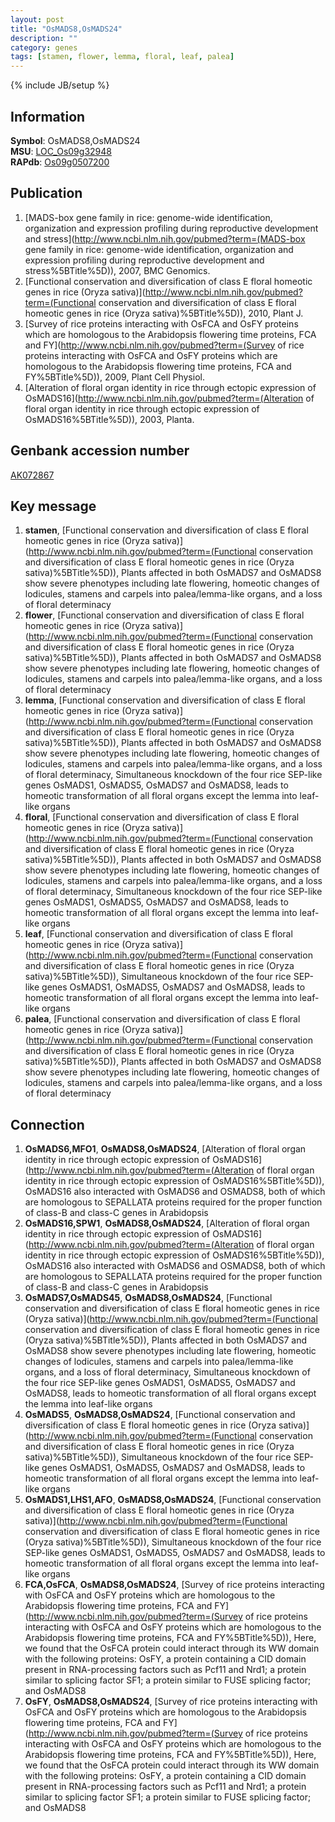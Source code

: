 ```yaml
---
layout: post
title: "OsMADS8,OsMADS24"
description: ""
category: genes
tags: [stamen, flower, lemma, floral, leaf, palea]
---
```

{% include JB/setup %}

## Information
__Symbol__: OsMADS8,OsMADS24  
__MSU__: [LOC_Os09g32948](http://rice.plantbiology.msu.edu/cgi-bin/ORF_infopage.cgi?orf=LOC_Os09g32948)  
__RAPdb__: [Os09g0507200](http://rapdb.dna.affrc.go.jp/viewer/gbrowse_details/irgsp1?name=Os09g0507200)  

## Publication
1. [MADS-box gene family in rice: genome-wide identification, organization and expression profiling during reproductive development and stress](http://www.ncbi.nlm.nih.gov/pubmed?term=(MADS-box gene family in rice: genome-wide identification, organization and expression profiling during reproductive development and stress%5BTitle%5D)), 2007, BMC Genomics.
2. [Functional conservation and diversification of class E floral homeotic genes in rice (Oryza sativa)](http://www.ncbi.nlm.nih.gov/pubmed?term=(Functional conservation and diversification of class E floral homeotic genes in rice (Oryza sativa)%5BTitle%5D)), 2010, Plant J.
3. [Survey of rice proteins interacting with OsFCA and OsFY proteins which are homologous to the Arabidopsis flowering time proteins, FCA and FY](http://www.ncbi.nlm.nih.gov/pubmed?term=(Survey of rice proteins interacting with OsFCA and OsFY proteins which are homologous to the Arabidopsis flowering time proteins, FCA and FY%5BTitle%5D)), 2009, Plant Cell Physiol.
4. [Alteration of floral organ identity in rice through ectopic expression of OsMADS16](http://www.ncbi.nlm.nih.gov/pubmed?term=(Alteration of floral organ identity in rice through ectopic expression of OsMADS16%5BTitle%5D)), 2003, Planta.

## Genbank accession number
[AK072867](http://www.ncbi.nlm.nih.gov/nuccore/AK072867)

## Key message
1. __stamen__, [Functional conservation and diversification of class E floral homeotic genes in rice (Oryza sativa)](http://www.ncbi.nlm.nih.gov/pubmed?term=(Functional conservation and diversification of class E floral homeotic genes in rice (Oryza sativa)%5BTitle%5D)),  Plants affected in both OsMADS7 and OsMADS8 show severe phenotypes including late flowering, homeotic changes of lodicules, stamens and carpels into palea/lemma-like organs, and a loss of floral determinacy
2. __flower__, [Functional conservation and diversification of class E floral homeotic genes in rice (Oryza sativa)](http://www.ncbi.nlm.nih.gov/pubmed?term=(Functional conservation and diversification of class E floral homeotic genes in rice (Oryza sativa)%5BTitle%5D)),  Plants affected in both OsMADS7 and OsMADS8 show severe phenotypes including late flowering, homeotic changes of lodicules, stamens and carpels into palea/lemma-like organs, and a loss of floral determinacy
3. __lemma__, [Functional conservation and diversification of class E floral homeotic genes in rice (Oryza sativa)](http://www.ncbi.nlm.nih.gov/pubmed?term=(Functional conservation and diversification of class E floral homeotic genes in rice (Oryza sativa)%5BTitle%5D)),  Plants affected in both OsMADS7 and OsMADS8 show severe phenotypes including late flowering, homeotic changes of lodicules, stamens and carpels into palea/lemma-like organs, and a loss of floral determinacy, Simultaneous knockdown of the four rice SEP-like genes OsMADS1, OsMADS5, OsMADS7 and OsMADS8, leads to homeotic transformation of all floral organs except the lemma into leaf-like organs
4. __floral__, [Functional conservation and diversification of class E floral homeotic genes in rice (Oryza sativa)](http://www.ncbi.nlm.nih.gov/pubmed?term=(Functional conservation and diversification of class E floral homeotic genes in rice (Oryza sativa)%5BTitle%5D)),  Plants affected in both OsMADS7 and OsMADS8 show severe phenotypes including late flowering, homeotic changes of lodicules, stamens and carpels into palea/lemma-like organs, and a loss of floral determinacy, Simultaneous knockdown of the four rice SEP-like genes OsMADS1, OsMADS5, OsMADS7 and OsMADS8, leads to homeotic transformation of all floral organs except the lemma into leaf-like organs
5. __leaf__, [Functional conservation and diversification of class E floral homeotic genes in rice (Oryza sativa)](http://www.ncbi.nlm.nih.gov/pubmed?term=(Functional conservation and diversification of class E floral homeotic genes in rice (Oryza sativa)%5BTitle%5D)),  Simultaneous knockdown of the four rice SEP-like genes OsMADS1, OsMADS5, OsMADS7 and OsMADS8, leads to homeotic transformation of all floral organs except the lemma into leaf-like organs
6. __palea__, [Functional conservation and diversification of class E floral homeotic genes in rice (Oryza sativa)](http://www.ncbi.nlm.nih.gov/pubmed?term=(Functional conservation and diversification of class E floral homeotic genes in rice (Oryza sativa)%5BTitle%5D)),  Plants affected in both OsMADS7 and OsMADS8 show severe phenotypes including late flowering, homeotic changes of lodicules, stamens and carpels into palea/lemma-like organs, and a loss of floral determinacy

## Connection
1. __OsMADS6,MFO1__, __OsMADS8,OsMADS24__, [Alteration of floral organ identity in rice through ectopic expression of OsMADS16](http://www.ncbi.nlm.nih.gov/pubmed?term=(Alteration of floral organ identity in rice through ectopic expression of OsMADS16%5BTitle%5D)),  OsMADS16 also interacted with OsMADS6 and OSMADS8, both of which are homologous to SEPALLATA proteins required for the proper function of class-B and class-C genes in Arabidopsis
2. __OsMADS16,SPW1__, __OsMADS8,OsMADS24__, [Alteration of floral organ identity in rice through ectopic expression of OsMADS16](http://www.ncbi.nlm.nih.gov/pubmed?term=(Alteration of floral organ identity in rice through ectopic expression of OsMADS16%5BTitle%5D)),  OsMADS16 also interacted with OsMADS6 and OSMADS8, both of which are homologous to SEPALLATA proteins required for the proper function of class-B and class-C genes in Arabidopsis
3. __OsMADS7,OsMADS45__, __OsMADS8,OsMADS24__, [Functional conservation and diversification of class E floral homeotic genes in rice (Oryza sativa)](http://www.ncbi.nlm.nih.gov/pubmed?term=(Functional conservation and diversification of class E floral homeotic genes in rice (Oryza sativa)%5BTitle%5D)),  Plants affected in both OsMADS7 and OsMADS8 show severe phenotypes including late flowering, homeotic changes of lodicules, stamens and carpels into palea/lemma-like organs, and a loss of floral determinacy, Simultaneous knockdown of the four rice SEP-like genes OsMADS1, OsMADS5, OsMADS7 and OsMADS8, leads to homeotic transformation of all floral organs except the lemma into leaf-like organs
4. __OsMADS5__, __OsMADS8,OsMADS24__, [Functional conservation and diversification of class E floral homeotic genes in rice (Oryza sativa)](http://www.ncbi.nlm.nih.gov/pubmed?term=(Functional conservation and diversification of class E floral homeotic genes in rice (Oryza sativa)%5BTitle%5D)),  Simultaneous knockdown of the four rice SEP-like genes OsMADS1, OsMADS5, OsMADS7 and OsMADS8, leads to homeotic transformation of all floral organs except the lemma into leaf-like organs
5. __OsMADS1,LHS1,AFO__, __OsMADS8,OsMADS24__, [Functional conservation and diversification of class E floral homeotic genes in rice (Oryza sativa)](http://www.ncbi.nlm.nih.gov/pubmed?term=(Functional conservation and diversification of class E floral homeotic genes in rice (Oryza sativa)%5BTitle%5D)),  Simultaneous knockdown of the four rice SEP-like genes OsMADS1, OsMADS5, OsMADS7 and OsMADS8, leads to homeotic transformation of all floral organs except the lemma into leaf-like organs
6. __FCA,OsFCA__, __OsMADS8,OsMADS24__, [Survey of rice proteins interacting with OsFCA and OsFY proteins which are homologous to the Arabidopsis flowering time proteins, FCA and FY](http://www.ncbi.nlm.nih.gov/pubmed?term=(Survey of rice proteins interacting with OsFCA and OsFY proteins which are homologous to the Arabidopsis flowering time proteins, FCA and FY%5BTitle%5D)),  Here, we found that the OsFCA protein could interact through its WW domain with the following proteins: OsFY, a protein containing a CID domain present in RNA-processing factors such as Pcf11 and Nrd1; a protein similar to splicing factor SF1; a protein similar to FUSE splicing factor; and OsMADS8
7. __OsFY__, __OsMADS8,OsMADS24__, [Survey of rice proteins interacting with OsFCA and OsFY proteins which are homologous to the Arabidopsis flowering time proteins, FCA and FY](http://www.ncbi.nlm.nih.gov/pubmed?term=(Survey of rice proteins interacting with OsFCA and OsFY proteins which are homologous to the Arabidopsis flowering time proteins, FCA and FY%5BTitle%5D)),  Here, we found that the OsFCA protein could interact through its WW domain with the following proteins: OsFY, a protein containing a CID domain present in RNA-processing factors such as Pcf11 and Nrd1; a protein similar to splicing factor SF1; a protein similar to FUSE splicing factor; and OsMADS8


